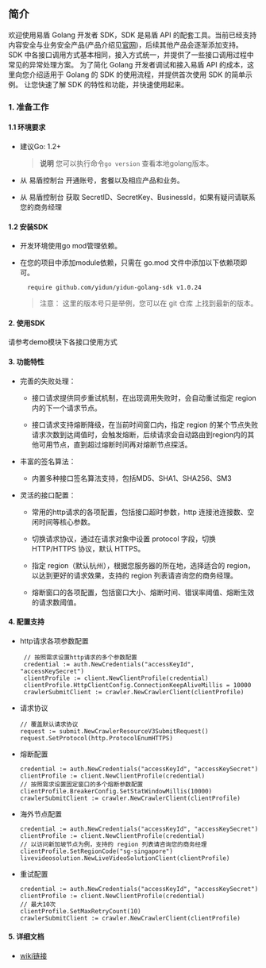 ## 简介

欢迎使用易盾 Golang 开发者 SDK，SDK 是易盾 API 的配套工具。当前已经支持内容安全与业务安全产品(产品介绍见[官网](https://support.dun.163.com/?locale=zh-CN))，后续其他产品会逐渐添加支持。
SDK 中各接口调用方式基本相同，接入方式统一，并提供了一些接口调用过程中常见的异常处理方案。
为了简化 Golang 开发者调试和接入易盾 API 的成本，这里向您介绍适用于 Golang 的 SDK 的使用流程，并提供首次使用 SDK 的简单示例。
让您快速了解 SDK 的特性和功能，并快速使用起来。

### 1. 准备工作

#### 1.1 环境要求

* 建议Go: 1.2+

  > **说明** 您可以执行命令`go version` 查看本地golang版本。
  >
* 从 易盾控制台 开通账号，套餐以及相应产品和业务。
* 从 易盾控制台 获取 SecretID、SecretKey、BusinessId，如果有疑问请联系您的商务经理

#### 1.2 安装SDK

* 开发环境使用go mod管理依赖。
* 在您的项目中添加module依赖，只需在 go.mod 文件中添加以下依赖项即可。

  ```
    require github.com/yidun/yidun-golang-sdk v1.0.24
  ```

  > 注意： 这里的版本号只是举例，您可以在 git 仓库 上找到最新的版本。
  >

#### 2. 使用SDK

请参考demo模块下各接口使用方式

#### 3. 功能特性

- 完善的失败处理：

  - 接口请求提供同步重试机制，在出现调用失败时，会自动重试指定 region 内的下一个请求节点。

  - 接口请求支持熔断降级，在当前时间窗口内，指定 region 的某个节点失败请求次数到达阈值时，会触发熔断，后续请求会自动路由到region内的其他可用节点，直到超过熔断时间再对熔断节点探活。
- 丰富的签名算法：

  - 内置多种接口签名算法支持，包括MD5、SHA1、SHA256、SM3
- 灵活的接口配置：

  - 常用的http请求的各项配置，包括接口超时参数，http 连接池连接数、空闲时间等核心参数。

  - 切换请求协议，通过在请求对象中设置 protocol 字段，切换 HTTP/HTTPS 协议，默认 HTTPS。

  - 指定 region（默认杭州），根据您服务器的所在地，选择适合的 region，以达到更好的请求效果，支持的 region 列表请咨询您的商务经理。

  - 熔断窗口的各项配置，包括窗口大小、熔断时间、错误率阈值、熔断生效的请求数阈值。

#### 4. 配置支持

* http请求各项参数配置

  ```
   // 按照需求设置http请求的多个参数配置
   credential := auth.NewCredentials("accessKeyId", "accessKeySecret")
   clientProfile := client.NewClientProfile(credential)
   clientProfile.HttpClientConfig.ConnectionKeepAliveMillis = 10000
   crawlerSubmitClient := crawler.NewCrawlerClient(clientProfile)
  ```
* 请求协议
  ```
  // 覆盖默认请求协议
  request := submit.NewCrawlerResourceV3SubmitRequest()
  request.SetProtocol(http.ProtocolEnumHTTPS)
  ```
* 熔断配置

  ```
  credential := auth.NewCredentials("accessKeyId", "accessKeySecret")
  clientProfile := client.NewClientProfile(credential)
  // 按照需求设置固定窗口的多个熔断参数配置
  clientProfile.BreakerConfig.SetStatWindowMillis(10000)
  crawlerSubmitClient := crawler.NewCrawlerClient(clientProfile)
  ```
* 海外节点配置

  ```
  credential := auth.NewCredentials("accessKeyId", "accessKeySecret")
  clientProfile := client.NewClientProfile(credential)
  // 以访问新加坡节点为例，支持的 region 列表请咨询您的商务经理
  clientProfile.SetRegionCode("sg-singapore")
  livevideosolution.NewLiveVideoSolutionClient(clientProfile)
  ```

* 重试配置

  ```
  credential := auth.NewCredentials("accessKeyId", "accessKeySecret")
  clientProfile := client.NewClientProfile(credential)
  // 最大10次
  clientProfile.SetMaxRetryCount(10)
  crawlerSubmitClient := crawler.NewCrawlerClient(clientProfile)
  ```

#### 5. 详细文档
- [wiki链接](https://github.com/yidun/yidun-golang-sdk/wiki)
